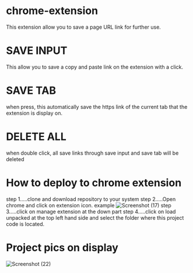 # chrome-extension

This extension allow you to save a page URL link for further use.

# SAVE INPUT
This allow you to save a copy and paste link on the extension with a click.

# SAVE TAB
when press, this automatically save the https link of the current tab that the extension is display on.

# DELETE ALL
when double click, all save links through save input and save tab will be deleted

# How to deploy to chrome extension
step 1.....clone and download repository to your system
step 2.....Open chrome and click on extension icon. example 
![Screenshot (17)](https://user-images.githubusercontent.com/79846013/212488547-d73a4ee9-e6cd-4f47-84c1-dd0f11b44684.png)
step 3.....click on manage extension at the down part
step 4.....click on load unpacked at the top left hand side and select the folder where this project code is located.

# Project pics on display
![Screenshot (22)](https://user-images.githubusercontent.com/79846013/212489614-d74e75f7-eb3d-426d-b38c-f0bbd4a10dce.png)
